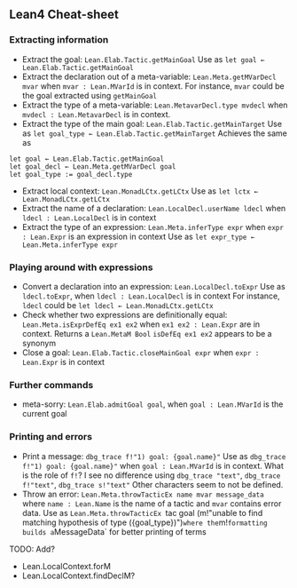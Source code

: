 ##  Lean4 Cheat-sheet

###  Extracting information

* Extract the goal: `Lean.Elab.Tactic.getMainGoal`
  Use as `let goal ← Lean.Elab.Tactic.getMainGoal`
* Extract the declaration out of a meta-variable: `Lean.Meta.getMVarDecl mvar`
  when `mvar : Lean.MVarId` is in context.
  For instance, `mvar` could be the goal extracted using `getMainGoal`
* Extract the type of a meta-variable: `Lean.MetavarDecl.type mvdecl`
  when `mvdecl : Lean.MetavarDecl` is in context.
* Extract the type of the main goal: `Lean.Elab.Tactic.getMainTarget`
  Use as `let goal_type ← Lean.Elab.Tactic.getMainTarget`
  Achieves the same as 
```lean
let goal ← Lean.Elab.Tactic.getMainGoal
let goal_decl ← Lean.Meta.getMVarDecl goal
let goal_type := goal_decl.type
```
* Extract local context: `Lean.MonadLCtx.getLCtx`
  Use as `let lctx ← Lean.MonadLCtx.getLCtx`
* Extract the name of a declaration: `Lean.LocalDecl.userName ldecl`
  when `ldecl : Lean.LocalDecl` is in context
* Extract the type of an expression: `Lean.Meta.inferType expr`
  when `expr : Lean.Expr` is an expression in context
  Use as `let expr_type ← Lean.Meta.inferType expr`

###  Playing around with expressions

* Convert a declaration into an expression: `Lean.LocalDecl.toExpr`
  Use as `ldecl.toExpr`, when `ldecl : Lean.LocalDecl` is in context
  For instance, `ldecl` could be `let ldecl ← Lean.MonadLCtx.getLCtx`
* Check whether two expressions are definitionally equal: `Lean.Meta.isExprDefEq ex1 ex2`
  when `ex1 ex2 : Lean.Expr` are in context. Returns a `Lean.MetaM Bool`
  `isDefEq ex1 ex2` appears to be a synonym
* Close a goal: `Lean.Elab.Tactic.closeMainGoal expr`
  when `expr : Lean.Expr` is in context

###  Further commands

* meta-sorry: `Lean.Elab.admitGoal goal`, when `goal : Lean.MVarId` is the current goal

###  Printing and errors

* Print a message: `dbg_trace f!"1) goal: {goal.name}"`
  Use as `dbg_trace f!"1) goal: {goal.name}"`
  when `goal : Lean.MVarId` is in context.
  What is the role of `f!`?  I see no difference using
  `dbg_trace "text"`, `dbg_trace f!"text"`, `dbg_trace s!"text"`
  Other characters seem to not be defined.
* Throw an error: `Lean.Meta.throwTacticEx name mvar message_data`
  where `name : Lean.Name` is the name of a tactic and `mvar` contains error data.
  Use as `Lean.Meta.throwTacticEx `tac goal (m!"unable to find matching hypothesis of type ({goal_type})")`
  where the `m!` formatting builds a `MessageData` for better printing of terms

TODO: Add?
* Lean.LocalContext.forM
* Lean.LocalContext.findDeclM?
